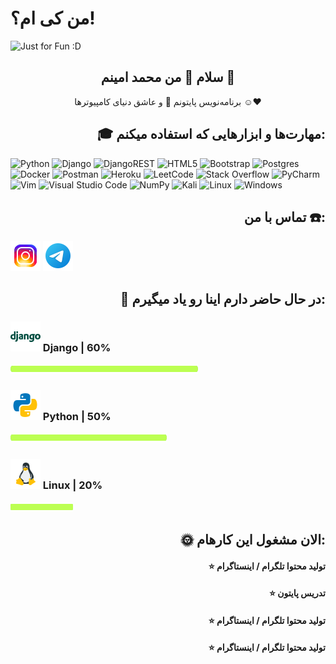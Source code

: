 # من کی ام؟!

<img src="https://user-images.githubusercontent.com/112483091/187425702-72de783a-c79b-4c42-949b-46f78778d95a.svg" alt="Just for Fun :D">

<h2 align="center">سلام 👋 من محمد امینم 🤖</h2>
<p align="center">برنامه‌نویس پایتونم 🐍 و عاشق دنیای کامپیوترها ☺️❤️</p>

<h2 align="right">🎓 مهارت‌ها و ابزارهایی که استفاده میکنم:</h2>

![Python](https://img.shields.io/badge/python-3670A0?style=for-the-badge&logo=python&logoColor=ffdd54) ![Django](https://img.shields.io/badge/django-%23092E20.svg?style=for-the-badge&logo=django&logoColor=white) ![DjangoREST](https://img.shields.io/badge/DJANGO-REST-ff1709?style=for-the-badge&logo=django&logoColor=white&color=ff1709&labelColor=gray) ![HTML5](https://img.shields.io/badge/html5-%23E34F26.svg?style=for-the-badge&logo=html5&logoColor=white) ![Bootstrap](https://img.shields.io/badge/bootstrap-%23563D7C.svg?style=for-the-badge&logo=bootstrap&logoColor=white) ![Postgres](https://img.shields.io/badge/postgres-%23316192.svg?style=for-the-badge&logo=postgresql&logoColor=white)  ![Docker](https://img.shields.io/badge/docker-%230db7ed.svg?style=for-the-badge&logo=docker&logoColor=white) ![Postman](https://img.shields.io/badge/Postman-FF6C37?style=for-the-badge&logo=postman&logoColor=white)  ![Heroku](https://img.shields.io/badge/heroku-%23430098.svg?style=for-the-badge&logo=heroku&logoColor=white) ![LeetCode](https://img.shields.io/badge/LeetCode-000000?style=for-the-badge&logo=LeetCode&logoColor=#d16c06) ![Stack Overflow](https://img.shields.io/badge/-Stackoverflow-FE7A16?style=for-the-badge&logo=stack-overflow&logoColor=white)     ![PyCharm](https://img.shields.io/badge/pycharm-143?style=for-the-badge&logo=pycharm&logoColor=black&color=black&labelColor=green) ![Vim](https://img.shields.io/badge/VIM-%2311AB00.svg?style=for-the-badge&logo=vim&logoColor=white) ![Visual Studio Code](https://img.shields.io/badge/Visual%20Studio%20Code-0078d7.svg?style=for-the-badge&logo=visual-studio-code&logoColor=white)   ![NumPy](https://img.shields.io/badge/numpy-%23013243.svg?style=for-the-badge&logo=numpy&logoColor=white) ![Kali](https://img.shields.io/badge/Kali-268BEE?style=for-the-badge&logo=kalilinux&logoColor=white) ![Linux](https://img.shields.io/badge/Linux-FCC624?style=for-the-badge&logo=linux&logoColor=black) ![Windows](https://img.shields.io/badge/Windows-0078D6?style=for-the-badge&logo=windows&logoColor=white)

<h2 align="right">تماس با من ☎️:</h2>

<a href="https://www.instagram.com/Muhammadaminforouzany" align="right"><img src="https://github.com/aminm08/aminm08/blob/main/image/icons8-instagram-48.png"></a> <a href="" align="right"><img src="https://github.com/aminm08/aminm08/blob/main/image/icons8-telegram-app-48.png"></a>

<h2 align="right">🌱 در حال حاضر دارم اینا رو یاد میگیرم:</h2>
<h3 aligh="left"><img src="https://github.com/aminm08/aminm08/blob/main/image/icons8-django-48.png"> Django | 60%</h3><img src="https://github.com/imrrobaat/imrrobaat/blob/main/image/bar.png?raw=true" height="16px" width="300px">
<h3 aligh="left"><img src="https://github.com/aminm08/aminm08/blob/main/image/icons8-python-48.png"> Python | 50%</h3><img src="https://github.com/imrrobaat/imrrobaat/blob/main/image/bar.png?raw=true" height="16px" width="250px">
<h3 aligh="left"><img src="https://github.com/aminm08/aminm08/blob/main/image/icons8-linux-48.png"> Linux | 20%</h3><img src="https://github.com/imrrobaat/imrrobaat/blob/main/image/bar.png?raw=true" height="16px" width="100px">

<h2 align="right">🌞 الان مشغول این کارهام:</h2>
<h4 align="right">⭐️ تولید محتوا تلگرام / اینستاگرام</h4>
<h4 align="right">⭐️ تدریس پایتون</h4>
<h4 align="right">⭐️ تولید محتوا تلگرام / اینستاگرام</h4>
<h4 align="right">⭐️ تولید محتوا تلگرام / اینستاگرام</h4>
